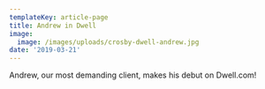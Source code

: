 ```yaml
---
templateKey: article-page
title: Andrew in Dwell
image:
  image: /images/uploads/crosby-dwell-andrew.jpg
date: '2019-03-21'
---
```

Andrew, our most demanding client, makes his debut on Dwell.com!
